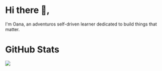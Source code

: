# Hi there 👋,

I'm Oana, an adventuros self-driven learner dedicated to build things that matter.

# GitHub Stats

<a href="https://github.com/oanaOM/oanaOM">
  <img align="center" src="https://github-readme-stats.vercel.app/api/top-langs/?username=oanaOM&hide=java&title_color=ffffff&text_color=c9cacc&icon_color=2bbc8a&bg_color=1d1f21&layout=compact" />
</a>
